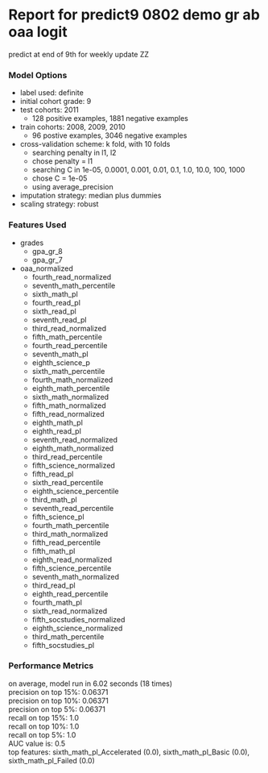# Report for predict9 0802 demo gr ab oaa logit
predict at end of 9th for weekly update ZZ

### Model Options
* label used: definite
* initial cohort grade: 9
* test cohorts: 2011
	 * 128 positive examples, 1881 negative examples
* train cohorts: 2008, 2009, 2010
	 * 96 postive examples, 3046 negative examples
* cross-validation scheme: k fold, with 10 folds
	 * searching penalty in l1, l2
	 * chose penalty = l1
	 * searching C in 1e-05, 0.0001, 0.001, 0.01, 0.1, 1.0, 10.0, 100, 1000
	 * chose C = 1e-05
	 * using average_precision
* imputation strategy: median plus dummies
* scaling strategy: robust

### Features Used
* grades
	 * gpa_gr_8
	 * gpa_gr_7
* oaa_normalized
	 * fourth_read_normalized
	 * seventh_math_percentile
	 * sixth_math_pl
	 * fourth_read_pl
	 * sixth_read_pl
	 * seventh_read_pl
	 * third_read_normalized
	 * fifth_math_percentile
	 * fourth_read_percentile
	 * seventh_math_pl
	 * eighth_science_p
	 * sixth_math_percentile
	 * fourth_math_normalized
	 * eighth_math_percentile
	 * sixth_math_normalized
	 * fifth_math_normalized
	 * fifth_read_normalized
	 * eighth_math_pl
	 * eighth_read_pl
	 * seventh_read_normalized
	 * eighth_math_normalized
	 * third_read_percentile
	 * fifth_science_normalized
	 * fifth_read_pl
	 * sixth_read_percentile
	 * eighth_science_percentile
	 * third_math_pl
	 * seventh_read_percentile
	 * fifth_science_pl
	 * fourth_math_percentile
	 * third_math_normalized
	 * fifth_read_percentile
	 * fifth_math_pl
	 * eighth_read_normalized
	 * fifth_science_percentile
	 * seventh_math_normalized
	 * third_read_pl
	 * eighth_read_percentile
	 * fourth_math_pl
	 * sixth_read_normalized
	 * fifth_socstudies_normalized
	 * eighth_science_normalized
	 * third_math_percentile
	 * fifth_socstudies_pl

### Performance Metrics
on average, model run in 6.02 seconds (18 times) <br/>precision on top 15%: 0.06371 <br/>precision on top 10%: 0.06371 <br/>precision on top 5%: 0.06371 <br/>recall on top 15%: 1.0 <br/>recall on top 10%: 1.0 <br/>recall on top 5%: 1.0 <br/>AUC value is: 0.5 <br/>top features: sixth_math_pl_Accelerated (0.0), sixth_math_pl_Basic (0.0), sixth_math_pl_Failed (0.0)
